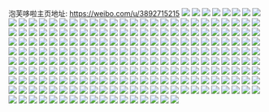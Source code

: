 泡芙哆啦主页地址: https://weibo.com/u/3892715215 
![](https://wx4.sinaimg.cn/mw2000/e8061ecfly1h95v6aa10ij22c0340npe.jpg) 
![](https://wx4.sinaimg.cn/mw2000/e8061ecfly1h95v6767hyj22c0340hdu.jpg) 
![](https://wx4.sinaimg.cn/mw2000/e8061ecfly1h95v6bojh0j221v2qhhdt.jpg) 
![](https://wx4.sinaimg.cn/mw2000/e8061ecfly1h938itl25nj23402c0u12.jpg) 
![](https://wx4.sinaimg.cn/mw2000/e8061ecfly1h8ucpdes8hj20zo1bjdts.jpg) 
![](https://wx4.sinaimg.cn/mw2000/e8061ecfly1h8ucpcqthgj20zo1bjtsq.jpg) 
![](https://wx4.sinaimg.cn/mw2000/e8061ecfly1h8l3t5fz04j21wb2j34qp.jpg) 
![](https://wx4.sinaimg.cn/mw2000/e8061ecfly1h8anqq8y20j22c0340b2c.jpg) 
![](https://wx4.sinaimg.cn/mw2000/e8061ecfly1h8anqjhn80j22c0340hdu.jpg) 
![](https://wx4.sinaimg.cn/mw2000/e8061ecfly1h8anquv5ztj22c0340e83.jpg) 
![](https://wx4.sinaimg.cn/mw2000/e8061ecfly1h8anqx3llbj22c0340npd.jpg) 
![](https://wx4.sinaimg.cn/mw2000/e8061ecfly1h88d0fhgi9j22492tonpd.jpg) 
![](https://wx4.sinaimg.cn/mw2000/e8061ecfly1h88d0i63hwj226h2wmqv5.jpg) 
![](https://wx4.sinaimg.cn/mw2000/e8061ecfly1h85vfzqrxyj22c0340u0y.jpg) 
![](https://wx4.sinaimg.cn/mw2000/e8061ecfly1h851t21xlfj22c03407wi.jpg) 
![](https://wx4.sinaimg.cn/mw2000/e8061ecfly1h851vpfpayj22c0340u11.jpg) 
![](https://wx4.sinaimg.cn/mw2000/e8061ecfly1h82drve0eij22412tdhdu.jpg) 
![](https://wx4.sinaimg.cn/mw2000/e8061ecfly1h82drwnrcjj224m2u6b2a.jpg) 
![](https://wx4.sinaimg.cn/mw2000/e8061ecfly1h82dru7a2qj22c0340npe.jpg) 
![](https://wx4.sinaimg.cn/mw2000/e8061ecfly1h82ds16qnyj22c0340hdx.jpg) 
![](https://wx4.sinaimg.cn/mw2000/e8061ecfly1h82ds2q4q5j21tx2fwb2a.jpg) 
![](https://wx4.sinaimg.cn/mw2000/e8061ecfly1h82ds4jkgyj22c03407wj.jpg) 
![](https://wx4.sinaimg.cn/mw2000/e8061ecfly1h82ds6k0acj22c0340u0z.jpg) 
![](https://wx4.sinaimg.cn/mw2000/e8061ecfly1h82ds8s3nwj227i2y0b2c.jpg) 
![](https://wx4.sinaimg.cn/mw2000/e8061ecfly1h82dsaq76jj22c0340u0y.jpg) 
![](https://wx4.sinaimg.cn/mw2000/e8061ecfly1h8153slbrbj22c033z4qq.jpg) 
![](https://wx4.sinaimg.cn/mw2000/e8061ecfly1h8153rfibcj22472tlqv5.jpg) 
![](https://wx4.sinaimg.cn/mw2000/e8061ecfly1h8096le5jnj22c033z7wi.jpg) 
![](https://wx4.sinaimg.cn/mw2000/e8061ecfly1h7yussmltzj22c033znpd.jpg) 
![](https://wx4.sinaimg.cn/mw2000/e8061ecfly1h7yust7kewj22c0340hdt.jpg) 
![](https://wx4.sinaimg.cn/mw2000/e8061ecfly1h7yusrzd73j22c0340kjl.jpg) 
![](https://wx4.sinaimg.cn/mw2000/e8061ecfly1h7xpebofa3j226a2we4qq.jpg) 
![](https://wx4.sinaimg.cn/mw2000/e8061ecfly1h7umyue7zrj22ai35qkjm.jpg) 
![](https://wx4.sinaimg.cn/mw2000/e8061ecfly1h7tfw4qwlrj21mv26i4qp.jpg) 
![](https://wx4.sinaimg.cn/mw2000/e8061ecfly1h7s8hk3jfvj22c0340x6r.jpg) 
![](https://wx4.sinaimg.cn/mw2000/e8061ecfly1h7m8pbsxvwj211a1kuqrz.jpg) 
![](https://wx4.sinaimg.cn/mw2000/e8061ecfly1h7m8ppm8sjj223u35sx6p.jpg) 
![](https://wx4.sinaimg.cn/mw2000/e8061ecfly1h6qnutnww6j21fl1wswml.jpg) 
![](https://wx4.sinaimg.cn/mw2000/e8061ecfly1h6qnuu1ycpj20u01sxdh4.jpg) 
![](https://wx4.sinaimg.cn/mw2000/e8061ecfly1gzsbskqgoaj22c0340hdy.jpg) 
![](https://wx4.sinaimg.cn/mw2000/e8061ecfly1gzsbsfphh8j22by35sb2d.jpg) 
![](https://wx4.sinaimg.cn/mw2000/e8061ecfly1gzsbsommn0j22c035oqv9.jpg) 
![](https://wx4.sinaimg.cn/mw2000/e8061ecfly1gwqmudfpk1j23402c0x6q.jpg) 
![](https://wx4.sinaimg.cn/mw2000/e8061ecfly1gwiedzidcuj23402c0qv7.jpg) 
![](https://wx4.sinaimg.cn/mw2000/e8061ecfly1gwf1u24yfgj22cg340b2c.jpg) 
![](https://wx4.sinaimg.cn/mw2000/e8061ecfly1gwf1tt3n02j22cg340u0z.jpg) 
![](https://wx4.sinaimg.cn/mw2000/e8061ecfly1gwf1tuh8ygj22cg340hdv.jpg) 
![](https://wx4.sinaimg.cn/mw2000/004frr3hgy1gv826rypohj63402c0qva02.jpg) 
![](https://wx4.sinaimg.cn/mw2000/004frr3hgy1gv826o2b7gj62y32c01l002.jpg) 
![](https://wx4.sinaimg.cn/mw2000/004frr3hgy1gv826uq9mhj62vg2bz1l002.jpg) 
![](https://wx4.sinaimg.cn/mw2000/004frr3hgy1gv826wcz95j61kw16ox4u02.jpg) 
![](https://wx4.sinaimg.cn/mw2000/e8061ecfly1gqs8i03hpfj22c03404qs.jpg) 
![](https://wx4.sinaimg.cn/mw2000/e8061ecfgy1gnl88up7ngj23402c0u0y.jpg) 
![](https://wx4.sinaimg.cn/mw2000/e8061ecfgy1gnl88tij26j22452tje82.jpg) 
![](https://wx4.sinaimg.cn/mw2000/e8061ecfgy1gnl88vt51xj23402c0e82.jpg) 
![](https://wx4.sinaimg.cn/mw2000/e8061ecfly1gmxspg2512j22823767wj.jpg) 
![](https://wx4.sinaimg.cn/mw2000/e8061ecfly1gmxsoygod3j22c035zx6q.jpg) 
![](https://wx4.sinaimg.cn/mw2000/e8061ecfly1gmnh5qh845j21dm27ykjl.jpg) 
![](https://wx4.sinaimg.cn/mw2000/e8061ecfly1gmnh5pfzl0j21o0280kjl.jpg) 
![](https://wx4.sinaimg.cn/mw2000/e8061ecfly1gmnh5rdkgrj21o02804qq.jpg) 
![](https://wx4.sinaimg.cn/mw2000/e8061ecfly1gmnh5s165dj21d3280b29.jpg) 
![](https://wx4.sinaimg.cn/mw2000/e8061ecfly1gmnh5sse8wj21d7280e81.jpg) 
![](https://wx4.sinaimg.cn/mw2000/e8061ecfly1gmnh5thvr5j21c6280e81.jpg) 
![](https://wx4.sinaimg.cn/mw2000/e8061ecfgy1glp0l4b5gcj22c0340e82.jpg) 
![](https://wx4.sinaimg.cn/mw2000/e8061ecfgy1glp0l5ny5hj22c03407wi.jpg) 
![](https://wx4.sinaimg.cn/mw2000/e8061ecfgy1glp0l7igucj22c0341x6q.jpg) 
![](https://wx4.sinaimg.cn/mw2000/e8061ecfgy1glp0l2hg5nj22c03407wi.jpg) 
![](https://wx4.sinaimg.cn/mw2000/e8061ecfgy1glmcr93wpaj20v91b7hdu.jpg) 
![](https://wx4.sinaimg.cn/mw2000/e8061ecfgy1gllfuc4ihnj22tc240x6q.jpg) 
![](https://wx4.sinaimg.cn/mw2000/e8061ecfgy1gllfub1fngj22tc2401l0.jpg) 
![](https://wx4.sinaimg.cn/mw2000/e8061ecfgy1gllfuf1su5j235s2dcnps.jpg) 
![](https://wx4.sinaimg.cn/mw2000/e8061ecfgy1gl447lkpp1j23402c0e8m.jpg) 
![](https://wx4.sinaimg.cn/mw2000/e8061ecfgy1gl447p4e52j23402c0kjx.jpg) 
![](https://wx4.sinaimg.cn/mw2000/e8061ecfgy1gkgokqvj0ej23402c0b2a.jpg) 
![](https://wx4.sinaimg.cn/mw2000/e8061ecfly1gk8pimq301j20v919p7fv.jpg) 
![](https://wx4.sinaimg.cn/mw2000/e8061ecfly1gk1w62tamej23402c0kjo.jpg) 
![](https://wx4.sinaimg.cn/mw2000/e8061ecfly1gk1w611avmj23402c0e82.jpg) 
![](https://wx4.sinaimg.cn/mw2000/e8061ecfly1gk1w64nqzcj22c02c0x6p.jpg) 
![](https://wx4.sinaimg.cn/mw2000/e8061ecfly1gk1w66i8waj23402c0b2a.jpg) 
![](https://wx4.sinaimg.cn/mw2000/e8061ecfly1gk1w684126j23402c0qv6.jpg) 
![](https://wx4.sinaimg.cn/mw2000/e8061ecfly1gk1w69a1ltj22ae340kjm.jpg) 
![](https://wx4.sinaimg.cn/mw2000/e8061ecfly1gjx7nnkpzyj22c03407wi.jpg) 
![](https://wx4.sinaimg.cn/mw2000/e8061ecfly1gjx7nk1fs4j22c0340hdu.jpg) 
![](https://wx4.sinaimg.cn/mw2000/e8061ecfly1gjx7nqabo5j22c03404qq.jpg) 
![](https://wx4.sinaimg.cn/mw2000/e8061ecfgy1gjgv3j0l17j22c0340x6q.jpg) 
![](https://wx4.sinaimg.cn/mw2000/e8061ecfly1gjaxtrtggdj23402c0kjm.jpg) 
![](https://wx4.sinaimg.cn/mw2000/e8061ecfly1gjaxtnei9zj22c0340nph.jpg) 
![](https://wx4.sinaimg.cn/mw2000/e8061ecfly1gjaxtx1076j225p2vle82.jpg) 
![](https://wx4.sinaimg.cn/mw2000/e8061ecfgy1gj42npfwqtj23402c0nph.jpg) 
![](https://wx4.sinaimg.cn/mw2000/e8061ecfgy1gj42nk9y34j22c0340hdt.jpg) 
![](https://wx4.sinaimg.cn/mw2000/e8061ecfgy1gizut2v067j20v91dcaot.jpg) 
![](https://wx4.sinaimg.cn/mw2000/e8061ecfly1giksu33yy6j22c0340qv6.jpg) 
![](https://wx4.sinaimg.cn/mw2000/e8061ecfly1giksu4uvdxj22c0340npe.jpg) 
![](https://wx4.sinaimg.cn/mw2000/e8061ecfly1giksu6cax2j22c0340npe.jpg) 
![](https://wx4.sinaimg.cn/mw2000/e8061ecfly1giiituq5pdj22c0340hdu.jpg) 
![](https://wx4.sinaimg.cn/mw2000/e8061ecfly1giiitxwxbyj22c0340kjm.jpg) 
![](https://wx4.sinaimg.cn/mw2000/e8061ecfly1gibhfg8xegj222x2rw4qq.jpg) 
![](https://wx4.sinaimg.cn/mw2000/e8061ecfly1gibhfdjcj4j23402c01ky.jpg) 
![](https://wx4.sinaimg.cn/mw2000/e8061ecfly1gibhfir08wj23402c0qv5.jpg) 
![](https://wx4.sinaimg.cn/mw2000/e8061ecfgy1gi4jbs1q9nj22542uunpe.jpg) 
![](https://wx4.sinaimg.cn/mw2000/e8061ecfgy1gi39n93kjnj23402c0x6s.jpg) 
![](https://wx4.sinaimg.cn/mw2000/e8061ecfgy1gi39nauii6j23402c07wl.jpg) 
![](https://wx4.sinaimg.cn/mw2000/e8061ecfgy1gi39n73ecfj23402c0kjn.jpg) 
![](https://wx4.sinaimg.cn/mw2000/e8061ecfgy1gi39ncvw3pj23402c07wk.jpg) 
![](https://wx4.sinaimg.cn/mw2000/e8061ecfgy1gi39nejgdyj23402c0x6q.jpg) 
![](https://wx4.sinaimg.cn/mw2000/e8061ecfgy1gi39ng1rrtj23402c01kz.jpg) 
![](https://wx4.sinaimg.cn/mw2000/e8061ecfgy1gi39nhxs1ij23402c04qs.jpg) 
![](https://wx4.sinaimg.cn/mw2000/e8061ecfgy1gi39njlci9j23402c0npf.jpg) 
![](https://wx4.sinaimg.cn/mw2000/e8061ecfgy1gi39nlbkrij23402c0hdv.jpg) 
![](https://wx4.sinaimg.cn/mw2000/e8061ecfgy1ghxlw6ozvvj20v91dc4a7.jpg) 
![](https://wx4.sinaimg.cn/mw2000/e8061ecfgy1ghxlwd7x8nj2340232hdu.jpg) 
![](https://wx4.sinaimg.cn/mw2000/e8061ecfgy1ghkeqo9i5ij21g50tcwul.jpg) 
![](https://wx4.sinaimg.cn/mw2000/e8061ecfgy1ghkeqq9kxzj23402c0hdw.jpg) 
![](https://wx4.sinaimg.cn/mw2000/e8061ecfgy1ghkeqsxdfjj22c0340npi.jpg) 
![](https://wx4.sinaimg.cn/mw2000/e8061ecfgy1ghkeqvkjx8j22102pckjo.jpg) 
![](https://wx4.sinaimg.cn/mw2000/e8061ecfgy1ghkeqnfflrj22c0340b2c.jpg) 
![](https://wx4.sinaimg.cn/mw2000/e8061ecfgy1ghkeqxk64zj22c0340qv8.jpg) 
![](https://wx4.sinaimg.cn/mw2000/e8061ecfgy1ghhaq0tlyej22032o51ky.jpg) 
![](https://wx4.sinaimg.cn/mw2000/e8061ecfgy1ghhapzjm5ej21o0280qv5.jpg) 
![](https://wx4.sinaimg.cn/mw2000/e8061ecfgy1gh87pvf7aoj22272qy1ky.jpg) 
![](https://wx4.sinaimg.cn/mw2000/e8061ecfgy1gh87pt10kcj224o2u8b2a.jpg) 
![](https://wx4.sinaimg.cn/mw2000/e8061ecfgy1ggyyrhv5q3j222o340hdy.jpg) 
![](https://wx4.sinaimg.cn/mw2000/e8061ecfgy1ggg5hwih5pj224g2txhdu.jpg) 
![](https://wx4.sinaimg.cn/mw2000/e8061ecfgy1ggcxrkk2gjj20u0140wpo.jpg) 
![](https://wx4.sinaimg.cn/mw2000/e8061ecfgy1ggcxrl1jn5j21400u0wny.jpg) 
![](https://wx4.sinaimg.cn/mw2000/e8061ecfgy1ggbheegvgsj22ds1sgb29.jpg) 
![](https://wx4.sinaimg.cn/mw2000/e8061ecfgy1gg9ek0zqxwj21l32444qp.jpg) 
![](https://wx4.sinaimg.cn/mw2000/e8061ecfgy1gg823n4ey7j225l2vgnpe.jpg) 
![](https://wx4.sinaimg.cn/mw2000/e8061ecfgy1gg823nof7dj21hc0u0nbh.jpg) 
![](https://wx4.sinaimg.cn/mw2000/e8061ecfgy1gg5q63zbbuj23402c0npe.jpg) 
![](https://wx4.sinaimg.cn/mw2000/e8061ecfgy1gg29j79a1ij22c0340nph.jpg) 
![](https://wx4.sinaimg.cn/mw2000/e8061ecfgy1gfw6uplntgj22c02c0x6p.jpg) 
![](https://wx4.sinaimg.cn/mw2000/e8061ecfgy1gfw6urro1pj22c02c01ky.jpg) 
![](https://wx4.sinaimg.cn/mw2000/e8061ecfgy1gfw6uto42yj22c02c0kjl.jpg) 
![](https://wx4.sinaimg.cn/mw2000/e8061ecfgy1gfw6uw0yxmj22c02c07wi.jpg) 
![](https://wx4.sinaimg.cn/mw2000/e8061ecfgy1gfw6undh07j222o3404qq.jpg) 
![](https://wx4.sinaimg.cn/mw2000/e8061ecfgy1gfw6uyp1ufj22c02c07wi.jpg) 
![](https://wx4.sinaimg.cn/mw2000/e8061ecfgy1gfw6v2hhdaj22c02c0kjm.jpg) 
![](https://wx4.sinaimg.cn/mw2000/e8061ecfgy1gfw6v53w50j22c0340b2a.jpg) 
![](https://wx4.sinaimg.cn/mw2000/e8061ecfgy1gfw6v7s9kxj22c02c0u0x.jpg) 
![](https://wx4.sinaimg.cn/mw2000/e8061ecfgy1gfu8oy3sc0j21k422uawy.jpg) 
![](https://wx4.sinaimg.cn/mw2000/e8061ecfgy1gfu8oyxahcj21j221f4qp.jpg) 
![](https://wx4.sinaimg.cn/mw2000/e8061ecfgy1gfptijj1r2j20sh1emqbj.jpg) 
![](https://wx4.sinaimg.cn/mw2000/e8061ecfly1gfm2hpbbdzj22422tfb2a.jpg) 
![](https://wx4.sinaimg.cn/mw2000/e8061ecfly1gfisrrbzjnj22801o0e81.jpg) 
![](https://wx4.sinaimg.cn/mw2000/e8061ecfly1gfisrskzl8j22ds1sghdt.jpg) 
![](https://wx4.sinaimg.cn/mw2000/e8061ecfly1gfisruhfvaj22c0340npd.jpg) 
![](https://wx4.sinaimg.cn/mw2000/e8061ecfly1gfghkexgmmj222l2rg7wi.jpg) 
![](https://wx4.sinaimg.cn/mw2000/e8061ecfly1gfghkbl2tzj223z2tbkjl.jpg) 
![](https://wx4.sinaimg.cn/mw2000/e8061ecfly1gfe58lr4nqj22c03404qq.jpg) 
![](https://wx4.sinaimg.cn/mw2000/e8061ecfly1gfe58re4lvj22622w31ky.jpg) 
![](https://wx4.sinaimg.cn/mw2000/e8061ecfly1gfcy1s26paj23402c0b2a.jpg) 
![](https://wx4.sinaimg.cn/mw2000/e8061ecfly1gfbpdfpuwmj223h2sn1ky.jpg) 
![](https://wx4.sinaimg.cn/mw2000/e8061ecfgy1gf516an67kj23402c0b2a.jpg) 
![](https://wx4.sinaimg.cn/mw2000/e8061ecfgy1gf516dg5rxj22c0340kjm.jpg) 
![](https://wx4.sinaimg.cn/mw2000/e8061ecfgy1gf516935ilj21hc0u04cc.jpg) 
![](https://wx4.sinaimg.cn/mw2000/e8061ecfly1gf1g6l4gsdj22c0340hdu.jpg) 
![](https://wx4.sinaimg.cn/mw2000/e8061ecfly1gf13pohgmtj226k2wru0x.jpg) 
![](https://wx4.sinaimg.cn/mw2000/e8061ecfly1gf13pz7i5qj22c03404qr.jpg) 
![](https://wx4.sinaimg.cn/mw2000/e8061ecfgy1gey1nz1xosj22c0340e82.jpg) 
![](https://wx4.sinaimg.cn/mw2000/e8061ecfgy1gey1nxodg1j223p2sxhdu.jpg) 
![](https://wx4.sinaimg.cn/mw2000/e8061ecfgy1gevrpmincwj21o0280e81.jpg) 
![](https://wx4.sinaimg.cn/mw2000/e8061ecfgy1gev5qk2c9ej23402c0npe.jpg) 
![](https://wx4.sinaimg.cn/mw2000/e8061ecfgy1gev5qiw298j22c03401ky.jpg) 
![](https://wx4.sinaimg.cn/mw2000/e8061ecfgy1getk5ode8ij23402c0e82.jpg) 
![](https://wx4.sinaimg.cn/mw2000/e8061ecfgy1get8nynkmyj22ds1sgb29.jpg) 
![](https://wx4.sinaimg.cn/mw2000/e8061ecfgy1get8onb1k6j21hc0u07n6.jpg) 
![](https://wx4.sinaimg.cn/mw2000/e8061ecfgy1gese3822omj23402c0e82.jpg) 
![](https://wx4.sinaimg.cn/mw2000/e8061ecfgy1geqlwnx1yzj22c0340npe.jpg) 
![](https://wx4.sinaimg.cn/mw2000/e8061ecfgy1genm5nprwej21o0280npd.jpg) 
![](https://wx4.sinaimg.cn/mw2000/e8061ecfgy1genm5u663bj23402c0e82.jpg) 
![](https://wx4.sinaimg.cn/mw2000/e8061ecfgy1gencujp83wj21o0280azo.jpg) 
![](https://wx4.sinaimg.cn/mw2000/e8061ecfgy1gencvbioq8j21o02807wh.jpg) 
![](https://wx4.sinaimg.cn/mw2000/e8061ecfgy1gemaucs2qbj22c0340b2a.jpg) 
![](https://wx4.sinaimg.cn/mw2000/e8061ecfgy1gej0hxi87uj23402c0qv7.jpg) 
![](https://wx4.sinaimg.cn/mw2000/e8061ecfgy1gej0hvlihtj23402c04qr.jpg) 
![](https://wx4.sinaimg.cn/mw2000/e8061ecfgy1gej0ivwoasj23402c0npf.jpg) 
![](https://wx4.sinaimg.cn/mw2000/e8061ecfgy1gehe9u31dxj23402c0hdu.jpg) 
![](https://wx4.sinaimg.cn/mw2000/e8061ecfgy1geh9o2f9tqj22c0340hdu.jpg) 
![](https://wx4.sinaimg.cn/mw2000/e8061ecfgy1gegcr5v5s6j20u014047g.jpg) 
![](https://wx4.sinaimg.cn/mw2000/e8061ecfgy1gee134ra19j21o0280e81.jpg) 
![](https://wx4.sinaimg.cn/mw2000/e8061ecfgy1gee133q10qj21o0280hdt.jpg) 
![](https://wx4.sinaimg.cn/mw2000/e8061ecfgy1ged0zubtsxj20u0140k1b.jpg) 
![](https://wx4.sinaimg.cn/mw2000/e8061ecfgy1geapturl54j20u014014v.jpg) 
![](https://wx4.sinaimg.cn/mw2000/e8061ecfgy1geaptttiinj20u0140gxc.jpg) 
![](https://wx4.sinaimg.cn/mw2000/e8061ecfgy1ge3k62uggsj20u0140qeu.jpg) 
![](https://wx4.sinaimg.cn/mw2000/e8061ecfgy1ge3k61rp09j20u0140tjd.jpg) 
![](https://wx4.sinaimg.cn/mw2000/e8061ecfgy1gdq2dmr581j20u01407cs.jpg) 
![](https://wx4.sinaimg.cn/mw2000/e8061ecfgy1gdk186i2orj23402c0u0y.jpg) 
![](https://wx4.sinaimg.cn/mw2000/e8061ecfgy1gcw019stcnj20mz0t9jyd.jpg) 
![](https://wx4.sinaimg.cn/mw2000/e8061ecfgy1gcw018yihej20u014048p.jpg) 
![](https://wx4.sinaimg.cn/mw2000/e8061ecfgy1gctvjllr18j21o0280hdt.jpg) 
![](https://wx4.sinaimg.cn/mw2000/e8061ecfgy1gctvjmw3huj21o02801kx.jpg) 
![](https://wx4.sinaimg.cn/mw2000/e8061ecfgy1gctvjkztw1j21o02804qp.jpg) 
![](https://wx4.sinaimg.cn/mw2000/e8061ecfgy1gbtdzlxjplj22c03407wh.jpg) 
![](https://wx4.sinaimg.cn/mw2000/e8061ecfgy1gbg04qpyi5j23402c0npe.jpg) 
![](https://wx4.sinaimg.cn/mw2000/e8061ecfgy1gadiuse9a5j21400u0qaz.jpg) 
![](https://wx4.sinaimg.cn/mw2000/e8061ecfgy1g9vgma1dm5j22743407wh.jpg) 
![](https://wx4.sinaimg.cn/mw2000/e8061ecfgy1g9vgmb6iqjj215h1kwdvp.jpg) 
![](https://wx4.sinaimg.cn/mw2000/e8061ecfgy1g9lqn9zxerj22dc35sb2l.jpg) 
![](https://wx4.sinaimg.cn/mw2000/e8061ecfgy1g9lqndu138j22c235skjm.jpg) 
![](https://wx4.sinaimg.cn/mw2000/e8061ecfly1g9e630hgrkj21o0280npd.jpg) 
![](https://wx4.sinaimg.cn/mw2000/e8061ecfgy1g964h1od7ij21mc25ski9.jpg) 
![](https://wx4.sinaimg.cn/mw2000/e8061ecfly1g8wfeeyz3bj20v91vo1gk.jpg) 
![](https://wx4.sinaimg.cn/mw2000/e8061ecfgy1g8jmmpruypj21o0280x6p.jpg) 
![](https://wx4.sinaimg.cn/mw2000/e8061ecfgy1g8ikpjncstj21o02804qq.jpg) 
![](https://wx4.sinaimg.cn/mw2000/e8061ecfgy1g8ikplba1uj21o02804qq.jpg) 
![](https://wx4.sinaimg.cn/mw2000/e8061ecfgy1g8ikpmt4jpj21o02804qq.jpg) 
![](https://wx4.sinaimg.cn/mw2000/e8061ecfgy1g8a7x0ge67j20n01h479c.jpg) 
![](https://wx4.sinaimg.cn/mw2000/e8061ecfgy1g83ho5c1xqj22c03401ky.jpg) 
![](https://wx4.sinaimg.cn/mw2000/e8061ecfgy1g81n2mfckaj21sg2ds1l3.jpg) 
![](https://wx4.sinaimg.cn/mw2000/e8061ecfly1g7xru0i8xjj21400u0apy.jpg) 
![](https://wx4.sinaimg.cn/mw2000/e8061ecfly1g7xlguqdasj20u013ytjh.jpg) 
![](https://wx4.sinaimg.cn/mw2000/e8061ecfgy1g7la1gruajj20u0140gu4.jpg) 
![](https://wx4.sinaimg.cn/mw2000/e8061ecfgy1g7la1hmawyj21400u0an1.jpg) 
![](https://wx4.sinaimg.cn/mw2000/e8061ecfgy1g7ips0acfij20v91gu7dx.jpg) 
![](https://wx4.sinaimg.cn/mw2000/e8061ecfgy1g7iprzx8p0j20v81gxtit.jpg) 
![](https://wx4.sinaimg.cn/mw2000/e8061ecfgy1g7gqj2tfjbj225s190hdt.jpg) 
![](https://wx4.sinaimg.cn/mw2000/e8061ecfgy1g5v0ssfqkrj234022ohdw.jpg) 
![](https://wx4.sinaimg.cn/mw2000/e8061ecfly1g03d13f5zij20u0141am6.jpg) 
![](https://wx4.sinaimg.cn/mw2000/e8061ecfgy1fvjsgj38b3j20jg0jiq47.jpg) 
![](https://wx4.sinaimg.cn/mw2000/e8061ecfgy1fu1732w5r2j20ku0kgwga.jpg) 
![](https://wx4.sinaimg.cn/mw2000/e8061ecfgy1fthkulb0kwj20ve0qodjw.jpg) 
![](https://wx4.sinaimg.cn/mw2000/e8061ecfly1ftepxwwbmqj20u00u0mzx.jpg) 
![](https://wx4.sinaimg.cn/mw2000/e8061ecfgy1fpuo6w9dr3j20qo0zk146.jpg) 
